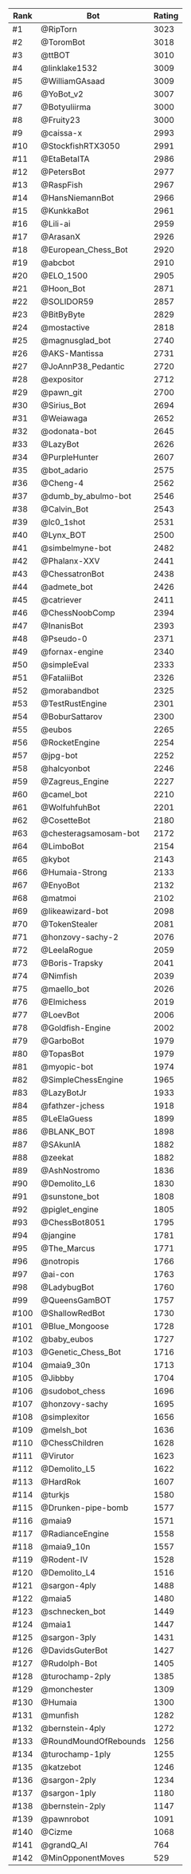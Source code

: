 Rank|Bot|Rating
---|---|---
#1|@RipTorn|3023
#2|@ToromBot|3018
#3|@ttBOT|3010
#4|@linklake1532|3009
#5|@WilliamGAsaad|3009
#6|@YoBot_v2|3007
#7|@Botyuliirma|3000
#8|@Fruity23|3000
#9|@caissa-x|2993
#10|@StockfishRTX3050|2991
#11|@EtaBetaITA|2986
#12|@PetersBot|2977
#13|@RaspFish|2967
#14|@HansNiemannBot|2966
#15|@KunkkaBot|2961
#16|@Lili-ai|2959
#17|@ArasanX|2926
#18|@European_Chess_Bot|2920
#19|@abcbot|2910
#20|@ELO_1500|2905
#21|@Hoon_Bot|2871
#22|@SOLIDOR59|2857
#23|@BitByByte|2829
#24|@mostactive|2818
#25|@magnusglad_bot|2740
#26|@AKS-Mantissa|2731
#27|@JoAnnP38_Pedantic|2720
#28|@expositor|2712
#29|@pawn_git|2700
#30|@Sirius_Bot|2694
#31|@Weiawaga|2652
#32|@odonata-bot|2645
#33|@LazyBot|2626
#34|@PurpleHunter|2607
#35|@bot_adario|2575
#36|@Cheng-4|2562
#37|@dumb_by_abulmo-bot|2546
#38|@Calvin_Bot|2543
#39|@lc0_1shot|2531
#40|@Lynx_BOT|2500
#41|@simbelmyne-bot|2482
#42|@Phalanx-XXV|2441
#43|@ChessatronBot|2438
#44|@admete_bot|2426
#45|@catriever|2411
#46|@ChessNoobComp|2394
#47|@InanisBot|2393
#48|@Pseudo-0|2371
#49|@fornax-engine|2340
#50|@simpleEval|2333
#51|@FataliiBot|2326
#52|@morabandbot|2325
#53|@TestRustEngine|2301
#54|@BoburSattarov|2300
#55|@eubos|2265
#56|@RocketEngine|2254
#57|@jpg-bot|2252
#58|@halcyonbot|2246
#59|@Zagreus_Engine|2227
#60|@camel_bot|2210
#61|@WolfuhfuhBot|2201
#62|@CosetteBot|2180
#63|@chesteragsamosam-bot|2172
#64|@LimboBot|2154
#65|@kybot|2143
#66|@Humaia-Strong|2133
#67|@EnyoBot|2132
#68|@matmoi|2102
#69|@likeawizard-bot|2098
#70|@TokenStealer|2081
#71|@honzovy-sachy-2|2076
#72|@LeelaRogue|2059
#73|@Boris-Trapsky|2041
#74|@Nimfish|2039
#75|@maello_bot|2026
#76|@Elmichess|2019
#77|@LoevBot|2006
#78|@Goldfish-Engine|2002
#79|@GarboBot|1979
#80|@TopasBot|1979
#81|@myopic-bot|1974
#82|@SimpleChessEngine|1965
#83|@LazyBotJr|1933
#84|@fathzer-jchess|1918
#85|@LeElaGuess|1899
#86|@BLANK_BOT|1898
#87|@SAkunIA|1882
#88|@zeekat|1882
#89|@AshNostromo|1836
#90|@Demolito_L6|1830
#91|@sunstone_bot|1808
#92|@piglet_engine|1805
#93|@ChessBot8051|1795
#94|@jangine|1781
#95|@The_Marcus|1771
#96|@notropis|1766
#97|@ai-con|1763
#98|@LadybugBot|1760
#99|@QueensGamBOT|1757
#100|@ShallowRedBot|1730
#101|@Blue_Mongoose|1728
#102|@baby_eubos|1727
#103|@Genetic_Chess_Bot|1716
#104|@maia9_30n|1713
#105|@Jibbby|1704
#106|@sudobot_chess|1696
#107|@honzovy-sachy|1695
#108|@simplexitor|1656
#109|@melsh_bot|1636
#110|@ChessChildren|1628
#111|@Virutor|1623
#112|@Demolito_L5|1622
#113|@HardRok|1607
#114|@turkjs|1580
#115|@Drunken-pipe-bomb|1577
#116|@maia9|1571
#117|@RadianceEngine|1558
#118|@maia9_10n|1557
#119|@Rodent-IV|1528
#120|@Demolito_L4|1516
#121|@sargon-4ply|1488
#122|@maia5|1480
#123|@schnecken_bot|1449
#124|@maia1|1447
#125|@sargon-3ply|1431
#126|@DavidsGuterBot|1427
#127|@Rudolph-Bot|1405
#128|@turochamp-2ply|1385
#129|@monchester|1309
#130|@Humaia|1300
#131|@munfish|1282
#132|@bernstein-4ply|1272
#133|@RoundMoundOfRebounds|1256
#134|@turochamp-1ply|1255
#135|@katzebot|1246
#136|@sargon-2ply|1234
#137|@sargon-1ply|1180
#138|@bernstein-2ply|1147
#139|@pawnrobot|1091
#140|@Cizme|1068
#141|@grandQ_AI|764
#142|@MinOpponentMoves|529
